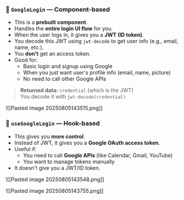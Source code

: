 ### 🔹 `GoogleLogin` — **Component-based**

- This is a **prebuilt component**.
- Handles the **entire login UI flow** for you.
- When the user logs in, it gives you a **JWT (ID token)**.
- You decode this JWT using `jwt-decode` to get user info (e.g., email, name, etc.).
- You **don’t** get an access token.
- Good for:
    - Basic login and signup using Google
    - When you just want user's profile info (email, name, picture)
    - No need to call other Google APIs

> **Returned data:** `credential` (which is the JWT)  
> You decode it with `jwt-decode(credential)`

![[Pasted image 20250805143515.png]]

### 🔸 `useGoogleLogin` — **Hook-based**

- This gives you **more control**.
- Instead of JWT, it gives you a **Google OAuth access token**.
- Useful if:
    - You need to call **Google APIs** (like Calendar, Gmail, YouTube)
    - You want to manage tokens manually
- It doesn't give you a JWT/ID token. 

![[Pasted image 20250805143548.png]]

![[Pasted image 20250805143755.png]]